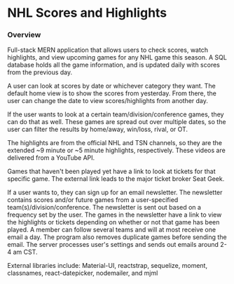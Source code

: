 # NHL Scores and Highlights

### Overview 

Full-stack MERN application that allows users to check scores, watch highlights, and view upcoming games for any NHL game this season. A SQL database holds all the game information, and is updated daily with scores from the previous day. 

A user can look at scores by date or whichever category they want. The default home view is to show the scores from yesterday. From there, the user can change the date to view scores/highlights from another day. 

If the user wants to look at a certain team/division/conference games, they can do that as well. These games are spread out over multiple dates, so the user can filter the results by home/away, win/loss, rival, or OT.   

The highlights are from the official NHL and TSN channels, so they are the extended ~9 minute or ~5 minute highlights, respectively. These videos are delivered from a YouTube API. 

Games that haven't been played yet have a link to look at tickets for that specific game. The external link leads to the major ticket broker Seat Geek. 

If a user wants to, they can sign up for an email newsletter. The newsletter contains scores and/or future games from a user-specified team(s)/division/conference. The newsletter is sent out based on a frequency set by the user. The games in the newsletter have a link to view the highlights or tickets depending on whether or not that game has been played. A member can follow several teams and will at most receive one email a day. The program also removes duplicate games before sending the email. The server processes user's settings and sends out emails around 2-4 am CST. 

External libraries include: Material-UI, reactstrap, sequelize, moment, classnames, react-datepicker, nodemailer, and mjml